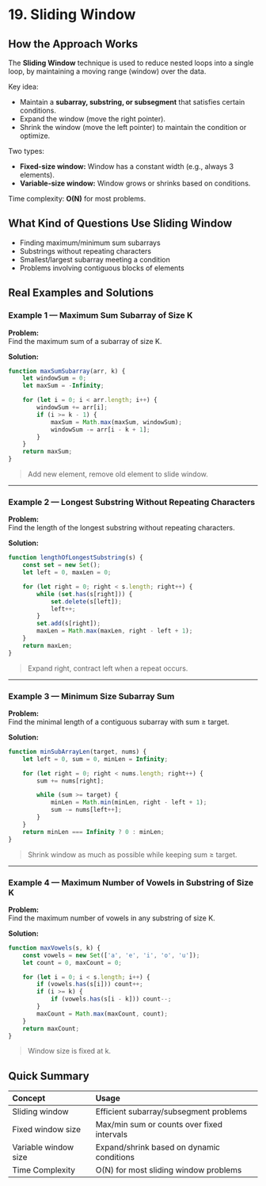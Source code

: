 # 19. Sliding Window

## How the Approach Works

The **Sliding Window** technique is used to reduce nested loops into a single loop, by maintaining a moving range (window) over the data.

Key idea:
- Maintain a **subarray, substring, or subsegment** that satisfies certain conditions.
- Expand the window (move the right pointer).
- Shrink the window (move the left pointer) to maintain the condition or optimize.

Two types:
- **Fixed-size window:** Window has a constant width (e.g., always 3 elements).
- **Variable-size window:** Window grows or shrinks based on conditions.

Time complexity: **O(N)** for most problems.

## What Kind of Questions Use Sliding Window

- Finding maximum/minimum sum subarrays
- Substrings without repeating characters
- Smallest/largest subarray meeting a condition
- Problems involving contiguous blocks of elements

## Real Examples and Solutions

### Example 1 — Maximum Sum Subarray of Size K

**Problem:**  
Find the maximum sum of a subarray of size K.

**Solution:**

```javascript
function maxSumSubarray(arr, k) {
    let windowSum = 0;
    let maxSum = -Infinity;

    for (let i = 0; i < arr.length; i++) {
        windowSum += arr[i];
        if (i >= k - 1) {
            maxSum = Math.max(maxSum, windowSum);
            windowSum -= arr[i - k + 1];
        }
    }
    return maxSum;
}
```
> Add new element, remove old element to slide window.

---

### Example 2 — Longest Substring Without Repeating Characters

**Problem:**  
Find the length of the longest substring without repeating characters.

**Solution:**

```javascript
function lengthOfLongestSubstring(s) {
    const set = new Set();
    let left = 0, maxLen = 0;

    for (let right = 0; right < s.length; right++) {
        while (set.has(s[right])) {
            set.delete(s[left]);
            left++;
        }
        set.add(s[right]);
        maxLen = Math.max(maxLen, right - left + 1);
    }
    return maxLen;
}
```
> Expand right, contract left when a repeat occurs.

---

### Example 3 — Minimum Size Subarray Sum

**Problem:**  
Find the minimal length of a contiguous subarray with sum ≥ target.

**Solution:**

```javascript
function minSubArrayLen(target, nums) {
    let left = 0, sum = 0, minLen = Infinity;

    for (let right = 0; right < nums.length; right++) {
        sum += nums[right];

        while (sum >= target) {
            minLen = Math.min(minLen, right - left + 1);
            sum -= nums[left++];
        }
    }
    return minLen === Infinity ? 0 : minLen;
}
```
> Shrink window as much as possible while keeping sum ≥ target.

---

### Example 4 — Maximum Number of Vowels in Substring of Size K

**Problem:**  
Find the maximum number of vowels in any substring of size K.

**Solution:**

```javascript
function maxVowels(s, k) {
    const vowels = new Set(['a', 'e', 'i', 'o', 'u']);
    let count = 0, maxCount = 0;

    for (let i = 0; i < s.length; i++) {
        if (vowels.has(s[i])) count++;
        if (i >= k) {
            if (vowels.has(s[i - k])) count--;
        }
        maxCount = Math.max(maxCount, count);
    }
    return maxCount;
}
```
> Window size is fixed at k.

## Quick Summary

| Concept | Usage |
|:--------|:------|
| Sliding window | Efficient subarray/subsegment problems |
| Fixed window size | Max/min sum or counts over fixed intervals |
| Variable window size | Expand/shrink based on dynamic conditions |
| Time Complexity | O(N) for most sliding window problems |
